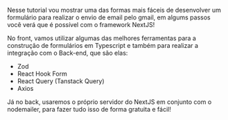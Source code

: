 Nesse tutorial vou mostrar uma das formas mais fáceis de desenvolver um formulário para realizar o envio de email pelo gmail, em algums passos você verá que é possível com o framework NextJS!

No front, vamos utilizar algumas das melhores ferramentas para a construção de formulários em Typescript e também para realizar a integração com o Back-end, que são elas:

- Zod
- React Hook Form
- React Query (Tanstack Query)
- Axios

Já no back, usaremos o próprio servidor do NextJS em conjunto com o nodemailer, para fazer tudo isso de forma gratuita e fácil!